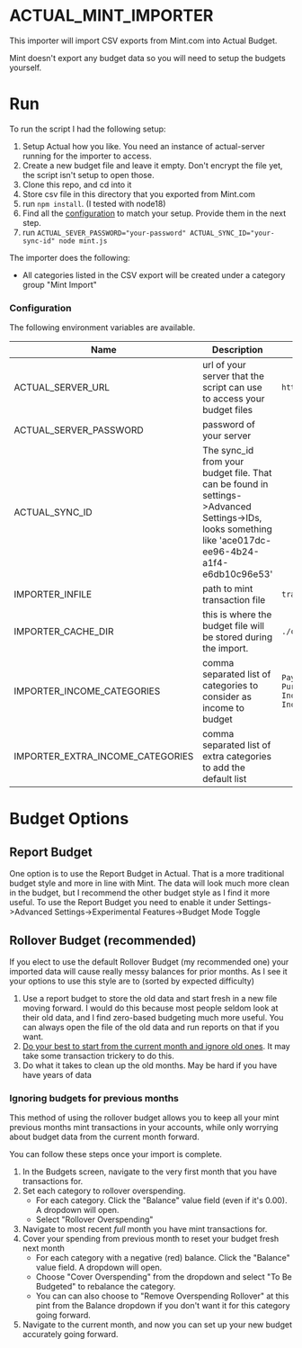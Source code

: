 # ACTUAL_MINT_IMPORTER

This importer will import CSV exports from Mint.com into Actual Budget.

Mint doesn't export any budget data so you will need to setup the budgets yourself.

# Run

To run the script I had the following setup:

1. Setup Actual how you like. You need an instance of actual-server running for the importer to access.
2. Create a new budget file and leave it empty.  Don't encrypt the file yet, the script isn't setup to open those.
2. Clone this repo, and cd into it
3. Store csv file in this directory that you exported from Mint.com
4. run `npm install`.  (I tested with node18)
5. Find all the [configuration](#configuration) to match your setup. Provide them in the next step.
6. run `ACTUAL_SEVER_PASSWORD="your-password" ACTUAL_SYNC_ID="your-sync-id" node mint.js`

The importer does the following:
* All categories listed in the CSV export will be created under a category group "Mint Import"

### Configuration

The following environment variables are available.

| Name | Description | Default |
| ---- | ----------- | ------- |
| ACTUAL_SERVER_URL | url of your server that the script can use to access your budget files | `http://localhost:5006`
| ACTUAL_SERVER_PASSWORD | password of your server | |
| ACTUAL_SYNC_ID | The sync_id from your budget file.  That can be found in settings->Advanced Settings->IDs, looks something like 'ace017dc-ee96-4b24-a1f4-e6db10c96e53' | |
| IMPORTER_INFILE | path to mint transaction file | `transactions.csv` |
| IMPORTER_CACHE_DIR | this is where the budget file will be stored during the import. | `./cache` |
| IMPORTER_INCOME_CATEGORIES | comma separated list of categories to consider as income to budget | `Paycheck,Investment,Returned Purchase,Bonus,Interest Income,Reimbursement,Rental Income`
| IMPORTER_EXTRA_INCOME_CATEGORIES | comma separated list of extra categories to add the default list | |

# Budget Options

## Report Budget

One option is to use the Report Budget in Actual.  That is a more traditional budget style and more in line with Mint. The data will look much more clean in the budget, but I recommend the other budget style as I find it more useful.  To use the Report Budget you need to enable it under Settings->Advanced Settings->Experimental Features->Budget Mode Toggle

## Rollover Budget (recommended)

If you elect to use the default Rollover Budget (my recommended one) your imported data will cause really messy balances for prior months.  As I see it your options to use this style are to (sorted by expected difficulty)

1. Use a report budget to store the old data and start fresh in a new file moving forward. I would do this because most people seldom look at their old data, and I find zero-based budgeting much more useful.  You can always open the file of the old data and run reports on that if you want.
2. [Do your best to start from the current month and ignore old ones](#ignoring-budgets-for-previous-months).  It may take some transaction trickery to do this.
3. Do what it takes to clean up the old months.  May be hard if you have have years of data

### Ignoring budgets for previous months

This method of using the rollover budget allows you to keep all your mint previous months mint transactions in your accounts, while only worrying about budget data from the current month forward.

You can follow these steps once your import is complete.

1. In the Budgets screen, navigate to the very first month that you have transactions for.
2. Set each category to rollover overspending.
   * For each category. Click the "Balance" value field (even if it's 0.00). A dropdown will open.
   * Select "Rollover Overspending"
3. Navigate to most recent *full* month you have mint transactions for.
4. Cover your spending from previous month to reset your budget fresh next month
   * For each category with a negative (red) balance. Click the "Balance" value field. A dropdown will open.
   * Choose "Cover Overspending" from the dropdown and select "To Be Budgeted" to rebalance the category.
   * You can can also choose to "Remove Overspending Rollover" at this pint from the Balance dropdown if you don't want it for this category going forward.
5. Navigate to the current month, and now you can set up your new budget accurately going forward.
